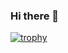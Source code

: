 ### Hi there 👋
[![trophy](https://github-profile-trophy.vercel.app/?username=takahirokobayshi-42)](https://github.com/ryo-ma/github-profile-trophy)

<!--
**takahirokobayashi-42/takahirokobayashi-42** is a ✨ _special_ ✨ repository because its `README.md` (this file) appears on your GitHub profile.

Here are some ideas to get you started:

- 🔭 I’m currently working on ...
- 🌱 I’m currently learning ...
- 👯 I’m looking to collaborate on ...
- 🤔 I’m looking for help with ...
- 💬 Ask me about ...
- 📫 How to reach me: ...
- 😄 Pronouns: ...
- ⚡ Fun fact: ...
-->
